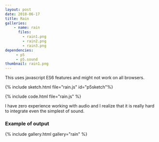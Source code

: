```yaml
---
layout: post
date: 2018-06-17
title: Rain
galleries:
    - name: rain
      files:
        - rain1.png
        - rain2.png
        - rain3.png
dependencies:
     - p5
     - p5.sound
thumbnail: rain1.png
---
```


This uses javascript ES6 features and might not work on all browsers.

{% include sketch.html file="rain.js" id="p5sketch"%}

{% include code.html file="rain.js" %}

I have zero experience working with audio and I realize that it is
really hard to integrate even the simplest of sound.

### Example of output

{% include gallery.html gallery="rain" %}
